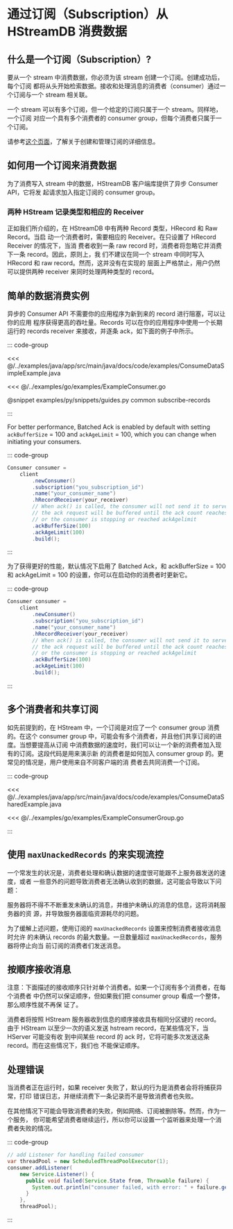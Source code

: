 # 通过订阅（Subscription）从 HStreamDB 消费数据

## 什么是一个订阅（Subscription）?

要从一个 stream 中消费数据，你必须为该 stream 创建一个订阅。创建成功后，每个订阅
都将从头开始检索数据。接收和处理消息的消费者（consumer）通过一个订阅与一个
stream 相关联。

一个 stream 可以有多个订阅，但一个给定的订阅只属于一个 stream。同样地，一个订阅
对应一个具有多个消费者的 consumer group，但每个消费者只属于一个订阅。

请参考[这个页面](./subscription.md)，了解关于创建和管理订阅的详细信息。

## 如何用一个订阅来消费数据

为了消费写入 stream 中的数据，HStreamDB 客户端库提供了异步 Consumer API，它将发
起请求加入指定订阅的 consumer group。

### 两种 HStream 记录类型和相应的 Receiver

正如我们所介绍的，在 HStreamDB 中有两种 Record 类型，HRecord 和 Raw Record。当启
动一个消费者时，需要相应的 Receiver。在只设置了 HRecord Receiver 的情况下，当消
费者收到一条 raw record 时，消费者将忽略它并消费下一条 record。因此，原则上，我
们不建议在同一个 stream 中同时写入 HRecord 和 raw record。然而，这并没有在实现的
层面上严格禁止，用户仍然可以提供两种 receiver 来同时处理两种类型的 record。

## 简单的数据消费实例

异步的 Consumer API 不需要你的应用程序为新到来的 record 进行阻塞，可以让你的应用
程序获得更高的吞吐量。Records 可以在你的应用程序中使用一个长期运行的 records
receiver 来接收，并逐条 ack，如下面的例子中所示。

::: code-group

<<< @/../examples/java/app/src/main/java/docs/code/examples/ConsumeDataSimpleExample.java

<<< @/../examples/go/examples/ExampleConsumer.go

@snippet examples/py/snippets/guides.py common subscribe-records

:::

For better performance, Batched Ack is enabled by default with setting
`ackBufferSize` = 100 and `ackAgeLimit` = 100, which you can change when
initiating your consumers.

::: code-group

```java
Consumer consumer =
    client
        .newConsumer()
        .subscription("you_subscription_id")
        .name("your_consumer_name")
        .hRecordReceiver(your_receiver)
        // When ack() is called, the consumer will not send it to servers immediately,
        // the ack request will be buffered until the ack count reaches ackBufferSize
        // or the consumer is stopping or reached ackAgelimit
        .ackBufferSize(100)
        .ackAgeLimit(100)
        .build();
```

:::

为了获得更好的性能，默认情况下启用了 Batched Ack，和 ackBufferSize = 100 和
ackAgeLimit = 100 的设置，你可以在启动你的消费者时更新它。

::: code-group

```java
Consumer consumer =
    client
        .newConsumer()
        .subscription("you_subscription_id")
        .name("your_consumer_name")
        .hRecordReceiver(your_receiver)
        // When ack() is called, the consumer will not send it to servers immediately,
        // the ack request will be buffered until the ack count reaches ackBufferSize
        // or the consumer is stopping or reached ackAgelimit
        .ackBufferSize(100)
        .ackAgeLimit(100)
        .build();
```

:::

## 多个消费者和共享订阅

如先前提到的，在 HStream 中，一个订阅是对应了一个 consumer group 消费的。在这个
consumer group 中，可能会有多个消费者，并且他们共享订阅的进度。当想要提高从订阅
中消费数据的速度时，我们可以让一个新的消费者加入现有的订阅。这段代码是用来演示新
的消费者是如何加入 consumer group 的。更常见的情况是，用户使用来自不同客户端的消
费者去共同消费一个订阅。

::: code-group

<<< @/../examples/java/app/src/main/java/docs/code/examples/ConsumeDataSharedExample.java

<<< @/../examples/go/examples/ExampleConsumerGroup.go

:::

## 使用 `maxUnackedRecords` 的来实现流控

一个常发生的状况是，消费者处理和确认数据的速度很可能跟不上服务器发送的速度，或者
一些意外的问题导致消费者无法确认收到的数据，这可能会导致以下问题：

服务器将不得不不断重发未确认的消息，并维护未确认的消息的信息，这将消耗服务器的资
源，并导致服务器面临资源耗尽的问题。

为了缓解上述问题，使用订阅的 `maxUnackedRecords` 设置来控制消费者接收消息时允许
的未确认 records 的最大数量。一旦数量超过 `maxUnackedRecords`，服务器将停止向当
前订阅的消费者们发送消息。

## 按顺序接收消息

注意：下面描述的接收顺序只针对单个消费者。如果一个订阅有多个消费者，在每个消费者
中仍然可以保证顺序，但如果我们把 consumer group 看成一个整体，那么顺序性就不再保
证了。

消费者将按照 HStream 服务器收到信息的顺序接收具有相同分区键的 record。由于
HStream 以至少一次的语义发送 hstream record，在某些情况下，当 HServer 可能没有收
到中间某些 record 的 ack 时，它将可能多次发送这条 record。而在这些情况下，我们也
不能保证顺序。

## 处理错误

当消费者正在运行时，如果 receiver 失败了，默认的行为是消费者会将将捕获异常，打印
错误日志，并继续消费下一条记录而不是导致消费者也失败。

在其他情况下可能会导致消费者的失败，例如网络、订阅被删除等。然而，作为一个服务，
你可能希望消费者继续运行，所以你可以设置一个监听器来处理一个消费者失败的情况。

::: code-group

```java
// add Listener for handling failed consumer
var threadPool = new ScheduledThreadPoolExecutor(1);
consumer.addListener(
    new Service.Listener() {
      public void failed(Service.State from, Throwable failure) {
        System.out.println("consumer failed, with error: " + failure.getMessage());
      }
    },
    threadPool);
```

:::
